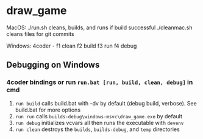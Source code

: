 # draw_game

MacOS:
    ./run.sh cleans, builds, and runs if build successful
    ./cleanmac.sh cleans files for git commits

Windows: 
    4coder - f1 clean f2 build f3 run f4 debug

## Debugging on Windows

### 4coder bindings or run `run.bat [run, build, clean, debug]` in cmd

1. `run build` calls build.bat with -dv by default (debug build, verbose). See build.bat for more options
2. `run run` calls `builds-debug\windows-msvc\draw_game.exe` by default
3. `run debug` initializes vcvars all then runs the executable with `devenv`
4. `run clean` destroys the `builds`, `builds-debug`, and `temp` directories 
